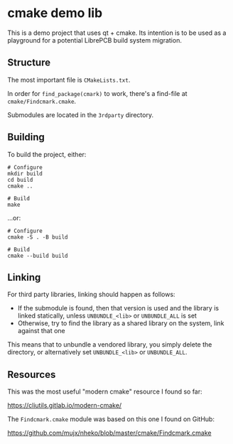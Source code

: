 # cmake demo lib

This is a demo project that uses qt + cmake. Its intention is to be used as a
playground for a potential LibrePCB build system migration.


## Structure

The most important file is `CMakeLists.txt`.

In order for `find_package(cmark)` to work, there's a find-file at
`cmake/Findcmark.cmake`.

Submodules are located in the `3rdparty` directory.


## Building

To build the project, either:

    # Configure
    mkdir build
    cd build
    cmake ..

    # Build
    make

...or:

    # Configure
    cmake -S . -B build

    # Build
    cmake --build build


## Linking

For third party libraries, linking should happen as follows:

- If the submodule is found, then that version is used and the library is
  linked statically, unless `UNBUNDLE_<lib>` or `UNBUNDLE_ALL` is set
- Otherwise, try to find the library as a shared library on the system, link
  against that one

This means that to unbundle a vendored library, you simply delete the
directory, or alternatively set `UNBUNDLE_<lib>` or `UNBUNDLE_ALL`.


## Resources

This was the most useful "modern cmake" resource I found so far:

https://cliutils.gitlab.io/modern-cmake/

The `Findcmark.cmake` module was based on this one I found on GitHub:

https://github.com/mujx/nheko/blob/master/cmake/Findcmark.cmake
